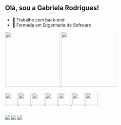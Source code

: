 ## Olá, sou a Gabriela Rodrigues!

- 🔭 Trabalho com back-end
- 🌱 Formada em Engenharia de Software

<div>
  <a href="https://github.com/ayanamello">
  <img height="180em" src="https://github-readme-stats.vercel.app/api?username=gaavro&show_icons=true&theme=radical&bg_color=0D1117&title_color=6AD600&include_all_commits=true&count_private=true"/>
  <img height="180em" src="https://github-readme-stats.vercel.app/api/top-langs/?username=gaavro&layout=compact&langs_count=7&theme=radical&bg_color=0D1117&title_color=6AD600"/>
</div>
  
</br>
 
<img src="https://cdn.jsdelivr.net/gh/devicons/devicon/icons/html5/html5-original.svg" width="40"/>
<img src="https://cdn.jsdelivr.net/gh/devicons/devicon/icons/css3/css3-original.svg" width="40"/>
<img src="https://cdn.jsdelivr.net/gh/devicons/devicon/icons/javascript/javascript-original.svg" width="40"/>
<img src="https://cdn.jsdelivr.net/gh/devicons/devicon/icons/typescript/typescript-original.svg" width="40"/>
<img src="https://cdn.jsdelivr.net/gh/devicons/devicon/icons/react/react-original.svg" width="40"/>
<img src="https://cdn.jsdelivr.net/gh/devicons/devicon/icons/python/python-original.svg" width="40"/>
<img src="https://cdn.jsdelivr.net/gh/devicons/devicon/icons/flask/flask-original.svg" width="40"/>
  
  
  ##
  
  
  <div>  
 <a href="https://discord.gg/et2frYpf" target="_blank"><img src="https://img.shields.io/badge/Discord-7289DA?style=for-the-badge&logo=discord&logoColor=white" target="_blank"></a> 
  <a href = "mailto:gabrielarodrigues432@gmail.com"><img src="https://img.shields.io/badge/-Gmail-%23333?style=for-the-badge&logo=gmail&logoColor=white" target="_blank"></a>
  <a href="https://www.linkedin.com/in/gabriela-avelino/" target="_blank"><img src="https://img.shields.io/badge/-LinkedIn-%230077B5?style=for-the-badge&logo=linkedin&logoColor=white" target="_blank"></a> 
 
 
</div>
